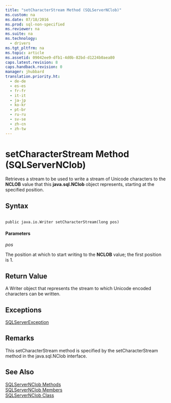 ```yaml
---
title: "setCharacterStream Method (SQLServerNClob)"
ms.custom: na
ms.date: 07/18/2016
ms.prod: sql-non-specified
ms.reviewer: na
ms.suite: na
ms.technology: 
  - drivers
ms.tgt_pltfrm: na
ms.topic: article
ms.assetid: 09042ee9-dfb1-4d0b-82bd-d1224b0aea80
caps.latest.revision: 8
caps.handback.revision: 0
manager: jhubbard
translation.priority.ht: 
  - de-de
  - es-es
  - fr-fr
  - it-it
  - ja-jp
  - ko-kr
  - pt-br
  - ru-ru
  - sv-se
  - zh-cn
  - zh-tw
---
```

# setCharacterStream Method (SQLServerNClob)
  Retrieves a stream to be used to write a stream of Unicode characters to the **NCLOB** value that this **java.sql.NClob** object represents, starting at the specified position.  
  
## Syntax  
  
```  
  
public java.io.Writer setCharacterStream(long pos)  
```  
  
#### Parameters  
 *pos*  
  
 The position at which to start writing to the **NCLOB** value; the first position is 1.  
  
## Return Value  
 A Writer object that represents the stream to which Unicode encoded characters can be written.  
  
## Exceptions  
 [SQLServerException](../content/SQLServerException-Class.md)  
  
## Remarks  
 This setCharacterStream method is specified by the setCharacterStream method in the java.sql.NClob interface.  
  
## See Also  
 [SQLServerNClob Methods](../content/SQLServerNClob-Methods.md)   
 [SQLServerNClob Members](../content/SQLServerNClob-Members.md)   
 [SQLServerNClob Class](../content/SQLServerNClob-Class.md)  
  
  